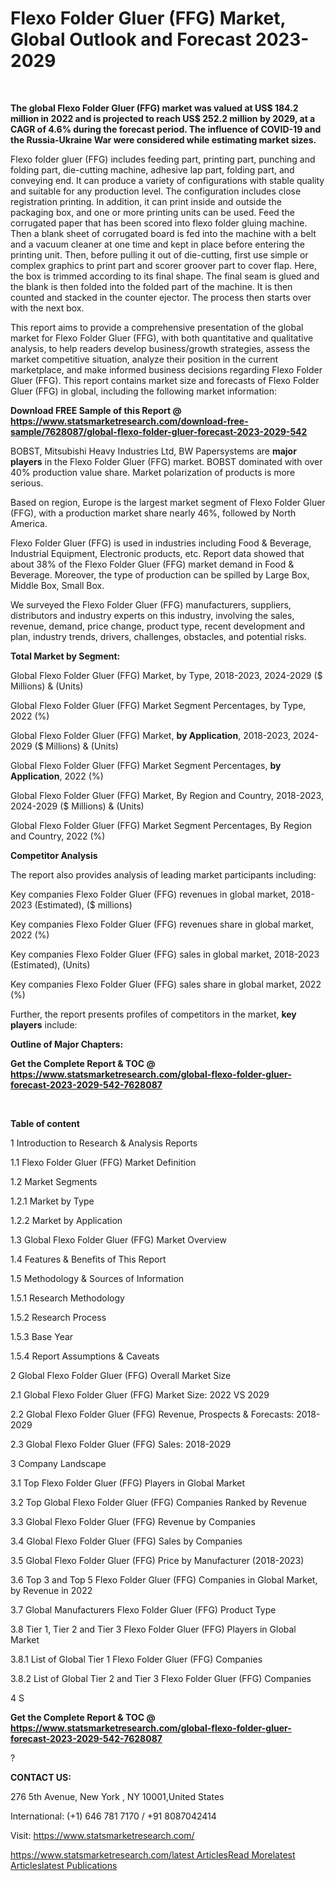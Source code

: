 <h1>Flexo Folder Gluer (FFG) Market, Global Outlook and Forecast 2023-2029</h1><br/><p><strong>The global Flexo Folder Gluer (FFG) market was valued at US$ 184.2 million in 2022 and is projected to reach US$ 252.2 million by 2029, at a <strong>CAGR</strong> of 4.6% during the forecast period. The influence of COVID-19 and the Russia-Ukraine War were considered while estimating market sizes.</strong></p>
 
 
 
 <p>Flexo folder gluer (FFG) includes feeding part, printing part, punching and folding part, die-cutting machine, adhesive lap part, folding part, and conveying end. It can produce a variety of configurations with stable quality and suitable for any production level. The configuration includes close registration printing. In addition, it can print inside and outside the packaging box, and one or more printing units can be used. Feed the corrugated paper that has been scored into flexo folder gluing machine. Then a blank sheet of corrugated board is fed into the machine with a belt and a vacuum cleaner at one time and kept in place before entering the printing unit. Then, before pulling it out of die-cutting, first use simple or complex graphics to print part and scorer groover part to cover flap. Here, the box is trimmed according to its final shape. The final seam is glued and the blank is then folded into the folded part of the machine. It is then counted and stacked in the counter ejector. The process then starts over with the next box.</p>
 
 
 
 <p>This report aims to provide a comprehensive presentation of the global market for Flexo Folder Gluer (FFG), with both quantitative and qualitative analysis, to help readers develop business/growth strategies, assess the market competitive situation, analyze their position in the current marketplace, and make informed business decisions regarding Flexo Folder Gluer (FFG). This report contains market size and forecasts of Flexo Folder Gluer (FFG) in global, including the following market information:</p>
 
 
 
 <p><strong>Download FREE Sample of this Report @ <a href="https://www.statsmarketresearch.com/download-free-sample/7628087/global-flexo-folder-gluer-forecast-2023-2029-542">https://www.statsmarketresearch.com/download-free-sample/7628087/global-flexo-folder-gluer-forecast-2023-2029-542</a></strong></p>
 
 
 
 <p>BOBST, Mitsubishi Heavy Industries Ltd, BW Papersystems are <strong>major players</strong> in the Flexo Folder Gluer (FFG) market. BOBST dominated with over 40% production value share. Market polarization of products is more serious.</p>
 
 
 
 <p>Based on region, Europe is the largest market segment of Flexo Folder Gluer (FFG), with a production market share nearly 46%, followed by North America.</p>
 
 
 
 <p>Flexo Folder Gluer (FFG) is used in industries including Food & Beverage, Industrial Equipment, Electronic products, etc. Report data showed that about 38% of the Flexo Folder Gluer (FFG) market demand in Food & Beverage. Moreover, the type of production can be spilled by Large Box, Middle Box, Small Box.</p>
 
 
 
 <p>We surveyed the Flexo Folder Gluer (FFG) manufacturers, suppliers, distributors and industry experts on this industry, involving the sales, revenue, demand, price change, product type, recent development and plan, industry trends, drivers, challenges, obstacles, and potential risks.</p>
 
 
 
 <p><strong>Total Market by Segment:</strong></p>
 
 
 
 <p>Global Flexo Folder Gluer (FFG) Market, by Type, 2018-2023, 2024-2029 ($ Millions) & (Units)</p>
 
 
 
 <p>Global Flexo Folder Gluer (FFG) Market Segment Percentages, by Type, 2022 (%)</p>
 
 
 
 <p>Global Flexo Folder Gluer (FFG) Market, <strong>by Application</strong>, 2018-2023, 2024-2029 ($ Millions) & (Units)</p>
 
 
 
 <p>Global Flexo Folder Gluer (FFG) Market Segment Percentages, <strong>by Application</strong>, 2022 (%)</p>
 
 
 
 <p>Global Flexo Folder Gluer (FFG) Market, By Region and Country, 2018-2023, 2024-2029 ($ Millions) & (Units)</p>
 
 
 
 <p>Global Flexo Folder Gluer (FFG) Market Segment Percentages, By Region and Country, 2022 (%)</p>
 
 
 
 <p><strong>Competitor Analysis</strong></p>
 
 
 
 <p>The report also provides analysis of leading market participants including:</p>
 
 
 
 <p>Key companies Flexo Folder Gluer (FFG) revenues in global market, 2018-2023 (Estimated), ($ millions)</p>
 
 
 
 <p>Key companies Flexo Folder Gluer (FFG) revenues share in global market, 2022 (%)</p>
 
 
 
 <p>Key companies Flexo Folder Gluer (FFG) sales in global market, 2018-2023 (Estimated), (Units)</p>
 
 
 
 <p>Key companies Flexo Folder Gluer (FFG) sales share in global market, 2022 (%)</p>
 
 
 
 <p>Further, the report presents profiles of competitors in the market, <strong>key players</strong> include:</p>
 
 
 
 <p><strong>Outline of Major Chapters:</strong></p>
 
 
 
 <div><b>Get the Complete Report & TOC @ <a href="https://www.statsmarketresearch.com/global-flexo-folder-gluer-forecast-2023-2029-542-7628087">https://www.statsmarketresearch.com/global-flexo-folder-gluer-forecast-2023-2029-542-7628087</a></b></div>
 
 
 
 <p><br />
 
 <b>Table of content</b></p>
 
 
 
 <p>1 Introduction to Research & Analysis Reports<br />
 
 1.1 Flexo Folder Gluer (FFG) Market Definition<br />
 
 1.2 Market Segments<br />
 
 1.2.1 Market by Type<br />
 
 1.2.2 Market by Application<br />
 
 1.3 Global Flexo Folder Gluer (FFG) Market Overview<br />
 
 1.4 Features & Benefits of This Report<br />
 
 1.5 Methodology & Sources of Information<br />
 
 1.5.1 Research Methodology<br />
 
 1.5.2 Research Process<br />
 
 1.5.3 Base Year<br />
 
 1.5.4 Report Assumptions & Caveats<br />
 
 2 Global Flexo Folder Gluer (FFG) Overall Market Size<br />
 
 2.1 Global Flexo Folder Gluer (FFG) Market Size: 2022 VS 2029<br />
 
 2.2 Global Flexo Folder Gluer (FFG) Revenue, Prospects & Forecasts: 2018-2029<br />
 
 2.3 Global Flexo Folder Gluer (FFG) Sales: 2018-2029<br />
 
 3 Company Landscape<br />
 
 3.1 Top Flexo Folder Gluer (FFG) Players in Global Market<br />
 
 3.2 Top Global Flexo Folder Gluer (FFG) Companies Ranked by Revenue<br />
 
 3.3 Global Flexo Folder Gluer (FFG) Revenue by Companies<br />
 
 3.4 Global Flexo Folder Gluer (FFG) Sales by Companies<br />
 
 3.5 Global Flexo Folder Gluer (FFG) Price by Manufacturer (2018-2023)<br />
 
 3.6 Top 3 and Top 5 Flexo Folder Gluer (FFG) Companies in Global Market, by Revenue in 2022<br />
 
 3.7 Global Manufacturers Flexo Folder Gluer (FFG) Product Type<br />
 
 3.8 Tier 1, Tier 2 and Tier 3 Flexo Folder Gluer (FFG) Players in Global Market<br />
 
 3.8.1 List of Global Tier 1 Flexo Folder Gluer (FFG) Companies<br />
 
 3.8.2 List of Global Tier 2 and Tier 3 Flexo Folder Gluer (FFG) Companies<br />
 
 4 S</p>
 
 
 
 <div><b>Get the Complete Report & TOC @ <a href="https://www.statsmarketresearch.com/global-flexo-folder-gluer-forecast-2023-2029-542-7628087">https://www.statsmarketresearch.com/global-flexo-folder-gluer-forecast-2023-2029-542-7628087</a></b></div>
 
 
 
 <p>? </p>
 
 
 
 <p><b>CONTACT US:</b><br />
 
 276 5th Avenue, New York , NY 10001,United States<br />
 
 International: (+1) 646 781 7170 / +91 8087042414<br />
 
 Visit: <a href="https://www.statsmarketresearch.com/">https://www.statsmarketresearch.com/</a><br />
 
 <a href="https://gyeongbokgung.com">https://www.statsmarketresearch.com/</a><a href="https://hallyeomaritime.com">latest Articles</a><a href="https://jingwansa.com">Read More</a><a href="https://nguoiviet.jp/">latest Articles</a><a href="https://www.intelmarketresearch.com/">latest Publications</a></p>